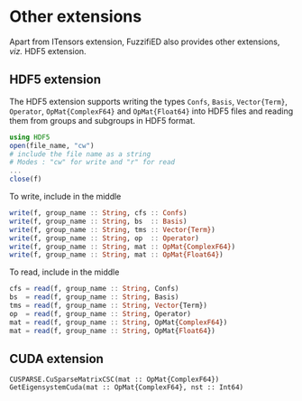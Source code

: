 # Other extensions

Apart from ITensors extension, FuzzifiED also provides other extensions, _viz._ HDF5 extension. 

## HDF5 extension 

The HDF5 extension supports writing the types `Confs`, `Basis`, `Vector{Term}`, `Operator`, `OpMat{ComplexF64}` and `OpMat{Float64}` into HDF5 files and reading them from groups and subgroups in HDF5 format. 
```julia
using HDF5 
open(file_name, "cw")
# include the file name as a string 
# Modes : "cw" for write and "r" for read
...
close(f)
```

To write, include in the middle 
```julia
write(f, group_name :: String, cfs :: Confs)
write(f, group_name :: String, bs  :: Basis)
write(f, group_name :: String, tms :: Vector{Term})
write(f, group_name :: String, op  :: Operator)
write(f, group_name :: String, mat :: OpMat{ComplexF64})
write(f, group_name :: String, mat :: OpMat{Float64})
```
To read, include in the middle 
```julia
cfs = read(f, group_name :: String, Confs)
bs  = read(f, group_name :: String, Basis)
tms = read(f, group_name :: String, Vector{Term})
op  = read(f, group_name :: String, Operator)
mat = read(f, group_name :: String, OpMat{ComplexF64})
mat = read(f, group_name :: String, OpMat{Float64})
```

## CUDA extension

```@docs
CUSPARSE.CuSparseMatrixCSC(mat :: OpMat{ComplexF64})
GetEigensystemCuda(mat :: OpMat{ComplexF64}, nst :: Int64)
```